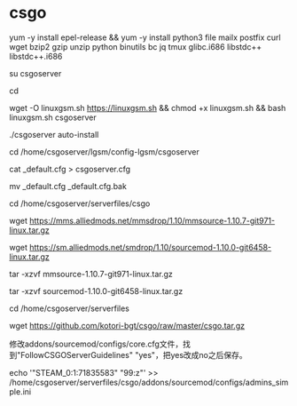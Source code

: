 # csgo
yum -y install epel-release && yum -y install python3 file mailx postfix curl wget bzip2 gzip unzip python binutils bc jq tmux glibc.i686 libstdc++ libstdc++.i686

su csgoserver

cd

wget -O linuxgsm.sh https://linuxgsm.sh && chmod +x linuxgsm.sh && bash linuxgsm.sh csgoserver

./csgoserver auto-install

cd /home/csgoserver/lgsm/config-lgsm/csgoserver

cat _default.cfg > csgoserver.cfg

mv _default.cfg _default.cfg.bak

cd /home/csgoserver/serverfiles/csgo

wget https://mms.alliedmods.net/mmsdrop/1.10/mmsource-1.10.7-git971-linux.tar.gz

wget https://sm.alliedmods.net/smdrop/1.10/sourcemod-1.10.0-git6458-linux.tar.gz

tar -xzvf mmsource-1.10.7-git971-linux.tar.gz

tar -xzvf sourcemod-1.10.0-git6458-linux.tar.gz

cd /home/csgoserver/serverfiles

wget https://github.com/kotori-bgt/csgo/raw/master/csgo.tar.gz

修改addons/sourcemod/configs/core.cfg文件，找到"FollowCSGOServerGuidelines" "yes"，把yes改成no之后保存。

echo '"STEAM_0:1:71835583" "99:z"' >> /home/csgoserver/serverfiles/csgo/addons/sourcemod/configs/admins_simple.ini
